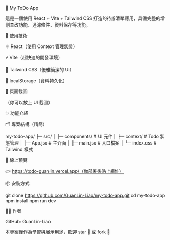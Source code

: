 📝 My ToDo App

這是一個使用 React + Vite + Tailwind CSS 打造的待辦清單應用，具備完整的增刪查改功能、過濾條件、資料保存等功能。

🔧 使用技術

⚛️ React（使用 Context 管理狀態）

⚡ Vite（超快速的開發環境）

🎨 Tailwind CSS（優雅簡潔的 UI）

💾 localStorage（資料持久化）

📸 頁面截圖

（你可以放上 UI 截圖）

✨ 功能介紹

🗂️ 專案結構（精簡）

my-todo-app/
├─ src/
│ ├─ components/ # UI 元件
│ ├─ context/ # Todo 狀態管理
│ ├─ App.jsx # 主介面
│ ├─ main.jsx # 入口檔案
│ └─ index.css # Tailwind 樣式

🚀 線上預覽

👉 https://todo-guanlin.vercel.app/（你部署後貼上網址）

📦 安裝方式

git clone https://github.com/GuanLin-Liao/my-todo-app.git
cd my-todo-app
npm install
npm run dev

🙋‍♂️ 作者

GitHub: GuanLin-Liao

本專案僅作為學習與展示用途，歡迎 star 🌟 或 fork 🤝
